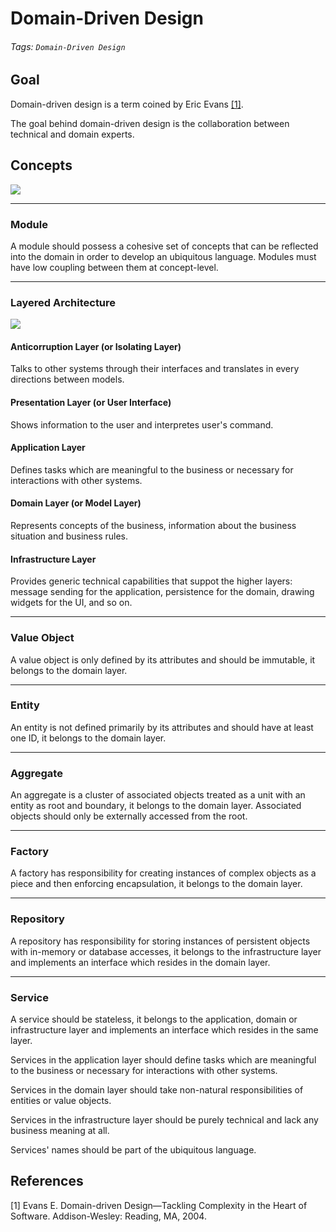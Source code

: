 # Domain-Driven Design

###### Tags: `Domain-Driven Design`

## Goal

Domain-driven design is a term coined by Eric Evans [[1]](#References).

The goal behind domain-driven design is the collaboration between technical and domain experts.

## Concepts

![](https://i.imgur.com/whBvGBw.png)

---

### Module

A module should possess a cohesive set of concepts that can be reflected into the domain in order to develop an ubiquitous language. Modules must have low coupling between them at concept-level.

---

### Layered Architecture

![](https://i.imgur.com/2lCMCzg.png)

#### Anticorruption Layer (or Isolating Layer)

Talks to other systems through their interfaces and translates in every directions between models.

#### Presentation Layer (or User Interface)

Shows information to the user and interpretes user's command.

#### Application Layer

Defines tasks which are meaningful to the business or necessary for interactions with other systems.

#### Domain Layer (or Model Layer)

Represents concepts of the business, information about the business situation and business rules.

#### Infrastructure Layer

Provides generic technical capabilities that suppot the higher layers: message sending for the application, persistence for the domain, drawing widgets for the UI, and so on.

---

### Value Object

A value object is only defined by its attributes and should be immutable, it belongs to the domain layer.

---

### Entity

An entity is not defined primarily by its attributes and should have at least one ID, it belongs to the domain layer.

---

### Aggregate

An aggregate is a cluster of associated objects treated as a unit with an entity as root and boundary, it belongs to the domain layer. Associated objects should only be externally accessed from the root.

---

### Factory

A factory has responsibility for creating instances of complex objects as a piece and then enforcing encapsulation, it belongs to the domain layer.

---

### Repository

A repository has responsibility for storing instances of persistent objects with in-memory or database accesses, it belongs to the infrastructure layer and implements an interface which resides in the domain layer.

---

### Service

A service should be stateless, it belongs to the application, domain or infrastructure layer and implements an interface which resides in the same layer.

Services in the application layer should define tasks which are meaningful to the business or necessary for interactions with other systems.

Services in the domain layer should take non-natural responsibilities of entities or value objects.

Services in the infrastructure layer should be purely technical and lack any business meaning at all.

Services' names should be part of the ubiquitous language.

## References

[1] Evans E. Domain-driven Design—Tackling Complexity in the Heart of Software. Addison-Wesley: Reading, MA, 2004.
